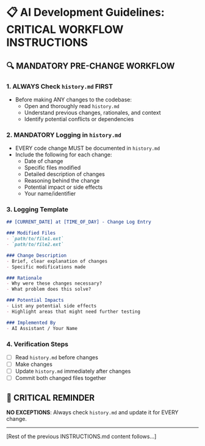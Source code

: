 # 📋 AI Development Guidelines: CRITICAL WORKFLOW INSTRUCTIONS

## 🔍 MANDATORY PRE-CHANGE WORKFLOW

### 1. ALWAYS Check `history.md` FIRST
- Before making ANY changes to the codebase:
  - Open and thoroughly read `history.md`
  - Understand previous changes, rationales, and context
  - Identify potential conflicts or dependencies

### 2. MANDATORY Logging in `history.md`
- EVERY code change MUST be documented in `history.md`
- Include the following for each change:
  - Date of change
  - Specific files modified
  - Detailed description of changes
  - Reasoning behind the change
  - Potential impact or side effects
  - Your name/identifier

### 3. Logging Template
```markdown
## [CURRENT_DATE] at [TIME_OF_DAY] - Change Log Entry

### Modified Files
- `path/to/file1.ext`
- `path/to/file2.ext`

### Change Description
- Brief, clear explanation of changes
- Specific modifications made

### Rationale
- Why were these changes necessary?
- What problem does this solve?

### Potential Impacts
- List any potential side effects
- Highlight areas that might need further testing

### Implemented By
- AI Assistant / Your Name
```

### 4. Verification Steps
- [ ] Read `history.md` before changes
- [ ] Make changes
- [ ] Update `history.md` immediately after changes
- [ ] Commit both changed files together

## 🚨 CRITICAL REMINDER
**NO EXCEPTIONS**: Always check `history.md` and update it for EVERY change.

---

[Rest of the previous INSTRUCTIONS.md content follows...] 